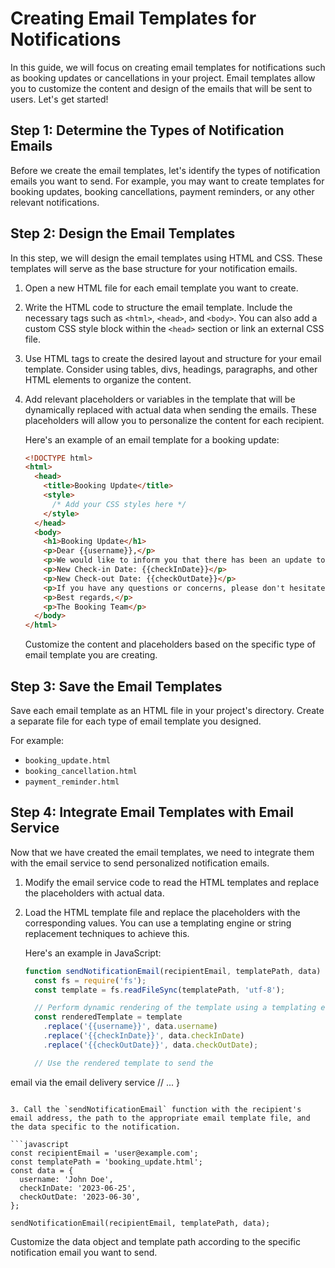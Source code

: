 # Creating Email Templates for Notifications

In this guide, we will focus on creating email templates for notifications such as booking updates or cancellations in your project. Email templates allow you to customize the content and design of the emails that will be sent to users. Let's get started!

## Step 1: Determine the Types of Notification Emails

Before we create the email templates, let's identify the types of notification emails you want to send. For example, you may want to create templates for booking updates, booking cancellations, payment reminders, or any other relevant notifications.

## Step 2: Design the Email Templates

In this step, we will design the email templates using HTML and CSS. These templates will serve as the base structure for your notification emails.

1. Open a new HTML file for each email template you want to create.

2. Write the HTML code to structure the email template. Include the necessary tags such as `<html>`, `<head>`, and `<body>`. You can also add a custom CSS style block within the `<head>` section or link an external CSS file.

3. Use HTML tags to create the desired layout and structure for your email template. Consider using tables, divs, headings, paragraphs, and other HTML elements to organize the content.

4. Add relevant placeholders or variables in the template that will be dynamically replaced with actual data when sending the emails. These placeholders will allow you to personalize the content for each recipient.

   Here's an example of an email template for a booking update:

   ```html
   <!DOCTYPE html>
   <html>
     <head>
       <title>Booking Update</title>
       <style>
         /* Add your CSS styles here */
       </style>
     </head>
     <body>
       <h1>Booking Update</h1>
       <p>Dear {{username}},</p>
       <p>We would like to inform you that there has been an update to your booking.</p>
       <p>New Check-in Date: {{checkInDate}}</p>
       <p>New Check-out Date: {{checkOutDate}}</p>
       <p>If you have any questions or concerns, please don't hesitate to contact us.</p>
       <p>Best regards,</p>
       <p>The Booking Team</p>
     </body>
   </html>
   ```

   Customize the content and placeholders based on the specific type of email template you are creating.

## Step 3: Save the Email Templates

Save each email template as an HTML file in your project's directory. Create a separate file for each type of email template you designed.

For example:
- `booking_update.html`
- `booking_cancellation.html`
- `payment_reminder.html`

## Step 4: Integrate Email Templates with Email Service

Now that we have created the email templates, we need to integrate them with the email service to send personalized notification emails.

1. Modify the email service code to read the HTML templates and replace the placeholders with actual data.

2. Load the HTML template file and replace the placeholders with the corresponding values. You can use a templating engine or string replacement techniques to achieve this.

   Here's an example in JavaScript:

   ```javascript
   function sendNotificationEmail(recipientEmail, templatePath, data) {
     const fs = require('fs');
     const template = fs.readFileSync(templatePath, 'utf-8');

     // Perform dynamic rendering of the template using a templating engine or string replacement
     const renderedTemplate = template
       .replace('{{username}}', data.username)
       .replace('{{checkInDate}}', data.checkInDate)
       .replace('{{checkOutDate}}', data.checkOutDate);

     // Use the rendered template to send the

 email via the email delivery service
     // ...
   }
   ```

3. Call the `sendNotificationEmail` function with the recipient's email address, the path to the appropriate email template file, and the data specific to the notification.

   ```javascript
   const recipientEmail = 'user@example.com';
   const templatePath = 'booking_update.html';
   const data = {
     username: 'John Doe',
     checkInDate: '2023-06-25',
     checkOutDate: '2023-06-30',
   };

   sendNotificationEmail(recipientEmail, templatePath, data);
   ```

   Customize the data object and template path according to the specific notification email you want to send.


